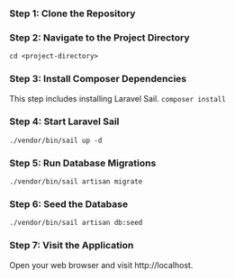### Step 1: Clone the Repository
### Step 2: Navigate to the Project Directory
``cd <project-directory>``
### Step 3: Install Composer Dependencies
This step includes installing Laravel Sail.
``composer install``
### Step 4: Start Laravel Sail
``./vendor/bin/sail up -d``
### Step 5: Run Database Migrations
``./vendor/bin/sail artisan migrate``

### Step 6: Seed the Database
``./vendor/bin/sail artisan db:seed``
### Step 7: Visit the Application
Open your web browser and visit http://localhost.
